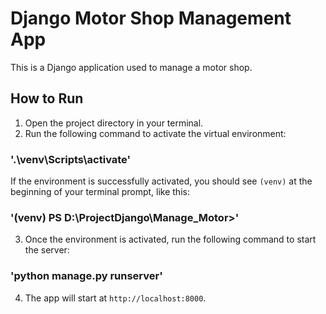 # Django Motor Shop Management App

This is a Django application used to manage a motor shop.

## How to Run

1. Open the project directory in your terminal.
2. Run the following command to activate the virtual environment:

### '.\venv\Scripts\activate'

If the environment is successfully activated, you should see `(venv)` at the beginning of your terminal prompt, like this:

### '(venv) PS D:\ProjectDjango\Manage_Motor>'

3. Once the environment is activated, run the following command to start the server:

### 'python manage.py runserver'

4. The app will start at `http://localhost:8000`.
